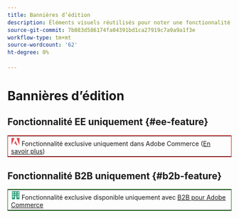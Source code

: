 ```yaml
---
title: Bannières d’édition
description: Éléments visuels réutilisés pour noter une fonctionnalité ou des pages s’appliquant à une édition spécifique
source-git-commit: 7b083d586174fa04391bd1ca27919c7a9a9a1f3e
workflow-type: tm+mt
source-wordcount: '62'
ht-degree: 0%

---
```


# Bannières d’édition

## Fonctionnalité EE uniquement {#ee-feature}

<table style="border:1px solid red">
<tr><td><img alt="Fonctionnalité Adobe Commerce" src="../assets/adobe-logo.svg" width="20" height="20" /> Fonctionnalité exclusive uniquement dans Adobe Commerce (<a href="https://experienceleague.adobe.com/docs/commerce-admin/user-guides/home.html#product-editions">En savoir plus</a>)</td></tr>
</table>

## Fonctionnalité B2B uniquement {#b2b-feature}

<table style="border:1px solid green">
<tr><td><img alt="Fonctionnalité Adobe Commerce" src="../assets/b2b.svg" width="20" height="20" /> Fonctionnalité exclusive disponible uniquement avec <a href="https://experienceleague.adobe.com/docs/commerce-admin/user-guides/home.html#product-editions">B2B pour Adobe Commerce</a></td></tr>
</table>